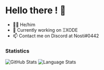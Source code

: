# Hello there ! 👋

- 🙋‍♂️ He/him
- 🔭 Currently working on ΞXODE
- 📫 Contact me on Discord at Nosti#0442

### Statistics
![GitHub Stats](https://github-readme-stats.vercel.app/api?username=nostidev&count_private=true&show_icons=true&theme=github_dark)
![Language Stats](https://github-readme-stats-git-masterrstaa-rickstaa.vercel.app/api/top-langs/?username=nostidev&layout=compact&theme=github_dark)

<!--
**nostidev/nostidev** is a ✨ _special_ ✨ repository because its `README.md` (this file) appears on your GitHub profile.

Here are some ideas to get you started:

- 🔭 I’m currently working on ...
- 🌱 I’m currently learning ...
- 👯 I’m looking to collaborate on ...
- 🤔 I’m looking for help with ...
- 💬 Ask me about ...
- 📫 How to reach me: ...
- 😄 Pronouns: ...
- ⚡ Fun fact: ...
-->
